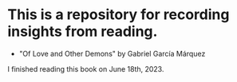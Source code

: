 # This is a repository for recording insights from reading.

- "Of Love and Other Demons" by Gabriel García Márquez
  
I finished reading this book on June 18th, 2023.
